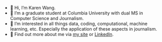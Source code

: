 - 👋 Hi, I’m Karen Wang.
- 🌱 I’m a graduate student at Columbia University with dual MS in Computer Science and Journalism. 
- 👀 I’m interested in all things data, coding, computational, machine learning, etc. Especially the application of these aspects in journalism.
- 🌟 Find out more about me via [my site](https://www.karenswang.com/) or [LinkedIn](https://www.linkedin.com/in/karen-siqi-wang/).


<!---
karenswang/karenswang is a ✨ special ✨ repository because its `README.md` (this file) appears on your GitHub profile.
You can click the Preview link to take a look at your changes.
--->
